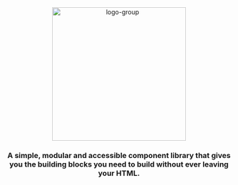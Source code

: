 <div align="center">
  <img src="https://i.ibb.co/y6XCxb6/logo-group.png" alt="logo-group" border="0" width="300">
  
  ### A simple, modular and accessible component library that gives you the building blocks you need to build without ever leaving your HTML.
  
</div>
